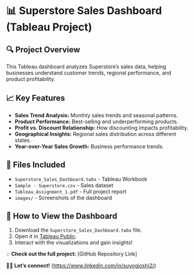 # 📊 Superstore Sales Dashboard (Tableau Project)

## 🔍 Project Overview
This Tableau dashboard analyzes Superstore’s sales data, helping businesses understand customer trends, regional performance, and product profitability.

## 📈 Key Features
- **Sales Trend Analysis:** Monthly sales trends and seasonal patterns.
- **Product Performance:** Best-selling and underperforming products.
- **Profit vs. Discount Relationship:** How discounting impacts profitability.
- **Geographical Insights:** Regional sales distribution across different states.
- **Year-over-Year Sales Growth:** Business performance trends.

## 📂 Files Included
- `Superstore_Sales_Dashboard.twbx` - Tableau Workbook
- `Sample - Superstore.csv` - Sales dataset
- `Tableau_Assignment_1.pdf` - Full project report
- `images/` - Screenshots of the dashboard

## 🚀 How to View the Dashboard
1. Download the `Superstore_Sales_Dashboard.twbx` file.
2. Open it in [Tableau Public](https://public.tableau.com/).
3. Interact with the visualizations and gain insights!

💡 **Check out the full project:** [GitHub Repository Link]

👨‍💻 **Let’s connect!** (https://www.linkedin.com/in/suyogjoshi2/)

